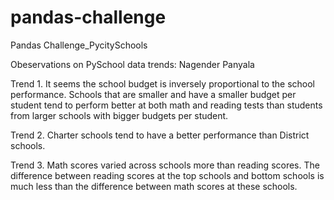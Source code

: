# pandas-challenge
Pandas Challenge_PycitySchools

Obeservations on PySchool data trends:
Nagender Panyala

Trend 1.	It seems the school budget is inversely proportional to the school performance. Schools that are smaller and have a smaller budget per student tend to perform better at both math and reading tests than students from larger schools with bigger budgets per student. 

Trend 2.	Charter schools tend to have a better performance than District schools.

Trend 3.	Math scores varied across schools more than reading scores.  The difference between reading scores at the top schools and bottom schools is much less than the difference between math scores at these schools.  
